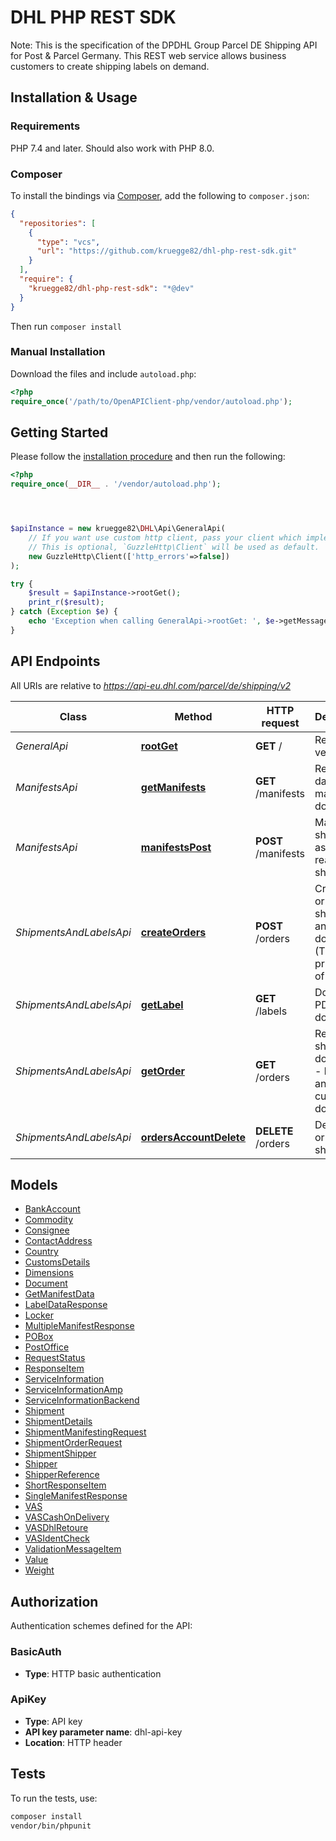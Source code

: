 # DHL PHP REST SDK

Note: This is the specification of the DPDHL Group Parcel DE Shipping API for Post & Parcel Germany. This REST web service allows business customers to create shipping labels on demand.



## Installation & Usage

### Requirements

PHP 7.4 and later.
Should also work with PHP 8.0.

### Composer

To install the bindings via [Composer](https://getcomposer.org/), add the following to `composer.json`:

```json
{
  "repositories": [
    {
      "type": "vcs",
      "url": "https://github.com/kruegge82/dhl-php-rest-sdk.git"
    }
  ],
  "require": {
    "kruegge82/dhl-php-rest-sdk": "*@dev"
  }
}
```

Then run `composer install`

### Manual Installation

Download the files and include `autoload.php`:

```php
<?php
require_once('/path/to/OpenAPIClient-php/vendor/autoload.php');
```

## Getting Started

Please follow the [installation procedure](#installation--usage) and then run the following:

```php
<?php
require_once(__DIR__ . '/vendor/autoload.php');




$apiInstance = new kruegge82\DHL\Api\GeneralApi(
    // If you want use custom http client, pass your client which implements `GuzzleHttp\ClientInterface`.
    // This is optional, `GuzzleHttp\Client` will be used as default.
    new GuzzleHttp\Client(['http_errors'=>false])
);

try {
    $result = $apiInstance->rootGet();
    print_r($result);
} catch (Exception $e) {
    echo 'Exception when calling GeneralApi->rootGet: ', $e->getMessage(), PHP_EOL;
}

```

## API Endpoints

All URIs are relative to *https://api-eu.dhl.com/parcel/de/shipping/v2*

Class | Method | HTTP request | Description
------------ | ------------- | ------------- | -------------
*GeneralApi* | [**rootGet**](docs/Api/GeneralApi.md#rootget) | **GET** / | Return API version
*ManifestsApi* | [**getManifests**](docs/Api/ManifestsApi.md#getmanifests) | **GET** /manifests | Retrieve daily manifest document
*ManifestsApi* | [**manifestsPost**](docs/Api/ManifestsApi.md#manifestspost) | **POST** /manifests | Mark shipments as being ready for shipping
*ShipmentsAndLabelsApi* | [**createOrders**](docs/Api/ShipmentsAndLabelsApi.md#createorders) | **POST** /orders | Create one or more shipments and their documents. (This is the primary call of the API.)
*ShipmentsAndLabelsApi* | [**getLabel**](docs/Api/ShipmentsAndLabelsApi.md#getlabel) | **GET** /labels | Download PDF document
*ShipmentsAndLabelsApi* | [**getOrder**](docs/Api/ShipmentsAndLabelsApi.md#getorder) | **GET** /orders | Retrieve shipment documents - labels and customs documents
*ShipmentsAndLabelsApi* | [**ordersAccountDelete**](docs/Api/ShipmentsAndLabelsApi.md#ordersaccountdelete) | **DELETE** /orders | Delete one or more shipments

## Models

- [BankAccount](docs/Model/BankAccount.md)
- [Commodity](docs/Model/Commodity.md)
- [Consignee](docs/Model/Consignee.md)
- [ContactAddress](docs/Model/ContactAddress.md)
- [Country](docs/Model/Country.md)
- [CustomsDetails](docs/Model/CustomsDetails.md)
- [Dimensions](docs/Model/Dimensions.md)
- [Document](docs/Model/Document.md)
- [GetManifestData](docs/Model/GetManifestData.md)
- [LabelDataResponse](docs/Model/LabelDataResponse.md)
- [Locker](docs/Model/Locker.md)
- [MultipleManifestResponse](docs/Model/MultipleManifestResponse.md)
- [POBox](docs/Model/POBox.md)
- [PostOffice](docs/Model/PostOffice.md)
- [RequestStatus](docs/Model/RequestStatus.md)
- [ResponseItem](docs/Model/ResponseItem.md)
- [ServiceInformation](docs/Model/ServiceInformation.md)
- [ServiceInformationAmp](docs/Model/ServiceInformationAmp.md)
- [ServiceInformationBackend](docs/Model/ServiceInformationBackend.md)
- [Shipment](docs/Model/Shipment.md)
- [ShipmentDetails](docs/Model/ShipmentDetails.md)
- [ShipmentManifestingRequest](docs/Model/ShipmentManifestingRequest.md)
- [ShipmentOrderRequest](docs/Model/ShipmentOrderRequest.md)
- [ShipmentShipper](docs/Model/ShipmentShipper.md)
- [Shipper](docs/Model/Shipper.md)
- [ShipperReference](docs/Model/ShipperReference.md)
- [ShortResponseItem](docs/Model/ShortResponseItem.md)
- [SingleManifestResponse](docs/Model/SingleManifestResponse.md)
- [VAS](docs/Model/VAS.md)
- [VASCashOnDelivery](docs/Model/VASCashOnDelivery.md)
- [VASDhlRetoure](docs/Model/VASDhlRetoure.md)
- [VASIdentCheck](docs/Model/VASIdentCheck.md)
- [ValidationMessageItem](docs/Model/ValidationMessageItem.md)
- [Value](docs/Model/Value.md)
- [Weight](docs/Model/Weight.md)

## Authorization

Authentication schemes defined for the API:
### BasicAuth

- **Type**: HTTP basic authentication

### ApiKey

- **Type**: API key
- **API key parameter name**: dhl-api-key
- **Location**: HTTP header


## Tests

To run the tests, use:

```bash
composer install
vendor/bin/phpunit
```